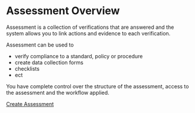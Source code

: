 # Assessment Overview
Assessment is a collection of verifications that are answered and the system allows you to link actions and evidence to each verification.

Assessment can be used to
- verify compliance to a standard, policy or procedure
- create data collection forms
- checklists
- ect

You have complete control over the structure of the assessment, access to the assessment and the workflow applied.

[Create Assessment](/v3/assessment/create.md)
